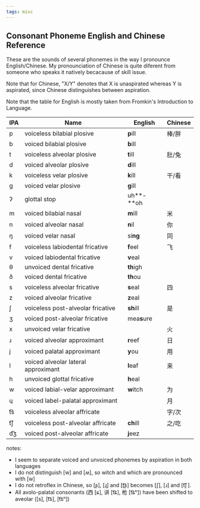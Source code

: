 ```yaml
---
tags: misc
---
```


## Consonant Phoneme English and Chinese Reference

These are the sounds of several phonemes in the way I pronounce English/Chinese. My pronounciation of Chinese is quite diferent from someone who speaks it natively becacause of skill issue.

Note that for Chinese, "X/Y" denotes that X is unaspirated whereas Y is aspirated, since Chinese distinguishes between aspiration.

Note that the table for English is mostly taken from Fromkin's Introduction to Language.

| IPA  | Name                                | English     | Chinese |
| ---- | ----------------------------------- | ----------- | ------- |
| p    | voiceless bilabial plosive          | **p**ill    | 棒/胖   |
| b    | voiced bilabial plosive             | **b**ill    |         |
| t    | voiceless alveolar plosive          | **t**ill    | 肚/兔   |
| d    | voiced alveolar plosive             | **d**ill    |         |
| k    | voiceless velar plosive             | **k**ill    | 干/看   |
| g    | voiced velar plosive                | **g**ill    |         |
| ʔ    | glottal stop                        | uh**-**oh   |         |
| m    | voiced bilabial nasal               | **m**ill    | 米      |
| n    | voiced alveolar nasal               | **n**il     | 你      |
| ŋ    | voiced velar nasal                  | si**ng**    | 同      |
| f    | voiceless labiodental fricative     | **f**eel    | 飞      |
| v    | voiced labiodental fricative        | **v**eal    |         |
| θ    | unvoiced dental fricative           | **th**igh   |         |
| ð    | voiced dental fricative             | **th**ou    |         |
| s    | voiceless alveolar fricative        | **s**eal    | 四      |
| z    | voiced alveolar fricative           | **z**eal    |         |
| ʃ    | voiceless post-alveolar fricative   | **sh**ill   | 是      |
| ʒ    | voiced post-alveolar fricative      | mea**s**ure |         |
| x    | unvoiced velar fricative            |             | 火      |
| ɹ    | voiced alveolar approximant         | **r**eef    | 日      |
| j    | voiced palatal approximant          | **y**ou     | 用      |
| l    | voiced alveolar lateral approximant | **l**eaf    | 来      |
| h    | unvoiced glottal fricative          | **h**eal    |         |
| w    | voiced labial-velar approximant     | **w**itch   | 为      |
| ɥ    | voiced label-palatal approximant    |             | 月      |
| t͡s   | voiceless alveolar affricate        |             | 字/次   |
| t͡ʃ   | voiceless post-alveolar affricate   | **ch**ill   | 之/吃   |
| d͡ʒ   | voiced post-alveolar affricate      | **j**eez    |         |

notes:

- I seem to separate voiced and unvoiced phonemes by aspiration in both languages
- I do not distinguish [w] and [ʍ], so witch and which are pronounced with [w]
- I do not retroflex in Chinese, so [ʂ], [ɻ] and [ʈ͡ʂ] becomes [ʃ], [ɹ] and [t͡ʃ ].
- All avolo-palatal consonants (西 [ɕ], 讲 [t͡ɕ], 枪 [t͡ɕʰ]) have been shifted to aveolar ([s], [t͡s], [t͡sʰ])